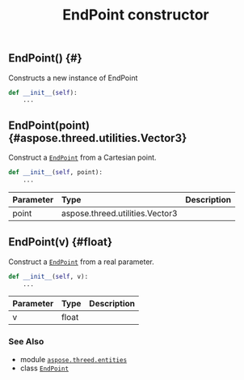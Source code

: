 ﻿---
title: EndPoint constructor
second_title: Aspose.3D for Python via .NET API References
description: 
type: docs
weight: 10
url: /python-net/aspose.threed.entities/endpoint/__init__/
is_root: false
---

## EndPoint() {#}

Constructs a new instance of EndPoint



```python
def __init__(self):
    ...
```




## EndPoint(point) {#aspose.threed.utilities.Vector3}

Construct a [`EndPoint`](/3d/python-net/aspose.threed.entities/endpoint) from a Cartesian point.



```python
def __init__(self, point):
    ...
```


| Parameter | Type | Description |
| :- | :- | :- |
| point | aspose.threed.utilities.Vector3 |  |


## EndPoint(v) {#float}

Construct a [`EndPoint`](/3d/python-net/aspose.threed.entities/endpoint) from a real parameter.



```python
def __init__(self, v):
    ...
```


| Parameter | Type | Description |
| :- | :- | :- |
| v | float |  |



### See Also
* module [`aspose.threed.entities`](../../)
* class [`EndPoint`](/3d/python-net/aspose.threed.entities/endpoint)
